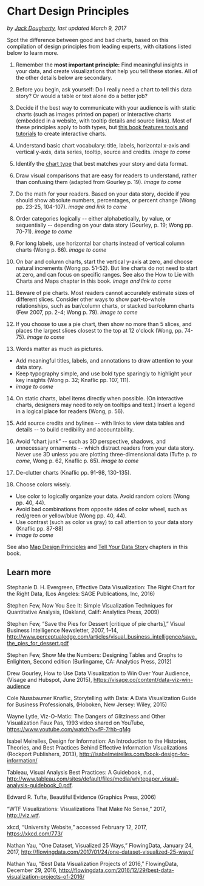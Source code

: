 # Chart Design Principles
*by [Jack Dougherty](../../introduction/who.md), last updated March 9, 2017*

Spot the difference between good and bad charts, based on this compilation of design principles from leading experts, with citations listed below to learn more.

1) Remember the **most important principle:** Find meaningful insights in your data, and create visualizations that help you tell these stories. All of the other details below are secondary.

2) Before you begin, ask yourself: Do I really need a chart to tell this data story? Or would a table or text alone do a better job?

3) Decide if the best way to communicate with your audience is with static charts (such as images printed on paper) or interactive charts (embedded in a website, with tooltip details and source links). Most of these principles apply to both types, but [this book features tools and tutorials](../../chart) to create interactive charts.

4) Understand basic chart vocabulary: title, labels, horizontal x-axis and vertical y-axis, data series, tooltip, source and credits. *image to come*

5) Identify the [chart type](../../chart) that best matches your story and data format.

6) Draw visual comparisons that are easy for readers to understand, rather than confusing them (adapted from Gourley p. 19). *image to come*

7) Do the math for your readers. Based on your data story, decide if you should show absolute numbers, percentages, or percent change (Wong pp. 23-25, 104-107). *image and link to come*

8) Order categories logically -- either alphabetically, by value, or sequentially -- depending on your data story (Gourley, p. 19; Wong pp. 70-71). *image to come*

9) For long labels, use horizontal bar charts instead of vertical column charts (Wong p. 66). *image to come*

10) On bar and column charts, start the vertical y-axis at zero, and choose natural increments (Wong pp. 51-52). But line charts do not need to start at zero, and can focus on specific ranges. See also the How to Lie with Charts and Maps chapter in this book. *image and link to come*

11) Beware of pie charts. Most readers cannot accurately estimate sizes of different slices. Consider other ways to show part-to-whole relationships, such as bar/column charts, or stacked bar/column charts (Few 2007, pp. 2-4; Wong p. 79).
*image to come*

12) If you choose to use a pie chart, then show no more than 5 slices, and places the largest slices closest to the top at 12 o'clock (Wong, pp. 74-75). *image to come*

13) Words matter as much as pictures.
- Add meaningful titles, labels, and annotations to draw attention to your data story.
- Keep typography simple, and use bold type sparingly to highlight your key insights (Wong p. 32; Knaflic pp. 107, 111).
- *image to come*

14) On static charts, label items directly when possible. (On interactive charts, designers may need to rely on tooltips and text.) Insert a legend in a logical place for readers (Wong, p. 56).

15) Add source credits and bylines -- with links to view data tables and details -- to build credibility and accountability.

16) Avoid “chart junk” -- such as 3D perspective, shadows, and unnecessary ornaments -- which distract readers from your data story. Never use 3D unless you are plotting three-dimensional data (Tufte p. *to come*, Wong p. 62, Knaflic p. 65). *image to come*

17) De-clutter charts (Knaflic pp. 91-98, 130-135).

18) Choose colors wisely.
- Use color to logically organize your data. Avoid random colors (Wong pp. 40, 44).
- Avoid bad combinations from opposite sides of color wheel, such as red/green or yellow/blue (Wong pp. 40, 44).
- Use contrast (such as color vs gray) to call attention to your data story (Knaflic pp. 87-88)
- *image to come*

See also [Map Design Principles](../../map/design) and [Tell Your Data Story](../../story) chapters in this book.

## Learn more

Stephanie D. H. Evergreen, Effective Data Visualization: The Right Chart for the Right Data, (Los Angeles: SAGE Publications, Inc, 2016)

Stephen Few, Now You See It: Simple Visualization Techniques for Quantitative Analysis, (Oakland, Calif: Analytics Press, 2009)

Stephen Few, “Save the Pies for Dessert [critique of pie charts],” Visual Business Intelligence Newsletter, 2007, 1–14, http://www.perceptualedge.com/articles/visual_business_intelligence/save_the_pies_for_dessert.pdf

Stephen Few, Show Me the Numbers: Designing Tables and Graphs to Enlighten, Second edition (Burlingame, CA: Analytics Press, 2012)

Drew Gourley, How to Use Data Visualization to Win Over Your Audience, (Visage and Hubspot, June 2015), https://visage.co/content/data-viz-win-audience

Cole Nussbaumer Knaflic, Storytelling with Data: A Data Visualization Guide for Business Professionals, (Hoboken, New Jersey: Wiley, 2015)

Wayne Lytle, Viz-O-Matic: The Dangers of Glitziness and Other Visualization Faux Pas, 1993 video shared on YouTube, https://www.youtube.com/watch?v=fP-7rhb-qMg

Isabel Meirelles, Design for Information: An Introduction to the Histories, Theories, and Best Practices Behind Effective Information Visualizations (Rockport Publishers, 2013), http://isabelmeirelles.com/book-design-for-information/

Tableau, Visual Analysis Best Practices: A Guidebook, n.d., http://www.tableau.com/sites/default/files/media/whitepaper_visual-analysis-guidebook_0.pdf.

Edward R. Tufte, Beautiful Evidence (Graphics Press, 2006)

“WTF Visualizations: Visualizations That Make No Sense,” 2017, http://viz.wtf.

xkcd, “University Website,” accessed February 12, 2017, https://xkcd.com/773/

Nathan Yau, “One Dataset, Visualized 25 Ways,” FlowingData, January 24, 2017, http://flowingdata.com/2017/01/24/one-dataset-visualized-25-ways/

Nathan Yau, “Best Data Visualization Projects of 2016,” FlowingData, December 29, 2016, http://flowingdata.com/2016/12/29/best-data-visualization-projects-of-2016/
